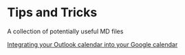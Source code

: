 # Tips and Tricks

A collection of potentially useful MD files

[Integrating your Outlook calendar into your Google calendar](/outlook-plus-google-calendar.md)
